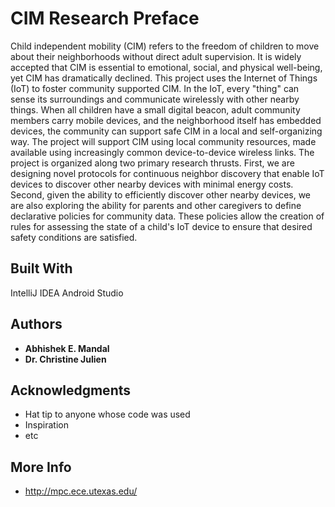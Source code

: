 # CIM Research Preface

Child independent mobility (CIM) refers to the freedom of children to move about their neighborhoods without direct adult supervision. It is widely accepted that CIM is essential to emotional, social, and physical well-being, yet CIM has dramatically declined. This project uses the Internet of Things (IoT) to foster community supported CIM. In the IoT, every "thing" can sense its surroundings and communicate wirelessly with other nearby things. When all children have a small digital beacon, adult community members carry mobile devices, and the neighborhood itself has embedded devices, the community can support safe CIM in a local and self-organizing way. The project will support CIM using local community resources, made available using increasingly common device-to-device wireless links. The project is organized along two primary research thrusts. First, we are designing novel protocols for continuous neighbor discovery that enable IoT devices to discover other nearby devices with minimal energy costs. Second, given the ability to efficiently discover other nearby devices, we are also exploring the ability for parents and other caregivers to define declarative policies for community data. These policies allow the creation of rules for assessing the state of a child's IoT device to ensure that desired safety conditions are satisfied.


## Built With

IntelliJ IDEA 
Android Studio

## Authors

* **Abhishek E. Mandal** 
* **Dr. Christine Julien**

## Acknowledgments

* Hat tip to anyone whose code was used
* Inspiration
* etc

## More Info 

* http://mpc.ece.utexas.edu/
